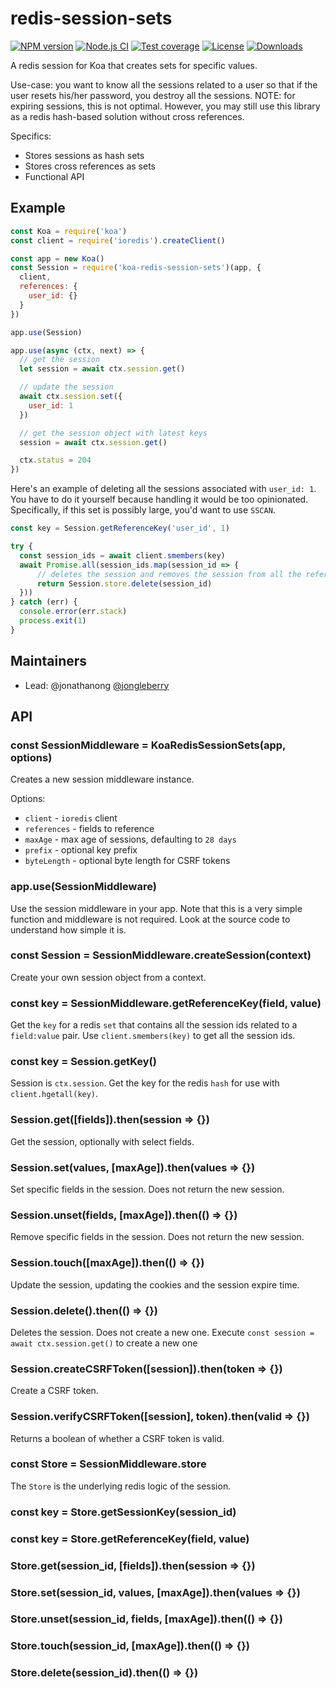 
# redis-session-sets

[![NPM version][npm-image]][npm-url]
[![Node.js CI](https://github.com/koajs/redis-session-sets/workflows/Node.js%20CI/badge.svg?branch=master)](https://github.com/koajs/redis-session-sets/actions?query=workflow%3A%22Node.js+CI%22)
[![Test coverage][codecov-image]][codecov-url]
[![License][license-image]][license-url]
[![Downloads][downloads-image]][downloads-url]

A redis session for Koa that creates sets for specific values.

Use-case: you want to know all the sessions related to a user so that if the user resets his/her password, you destroy all the sessions.
NOTE: for expiring sessions, this is not optimal. However, you may still use this library as a redis hash-based solution without cross references.

Specifics:

- Stores sessions as hash sets
- Stores cross references as sets
- Functional API

## Example

```js
const Koa = require('koa')
const client = require('ioredis').createClient()

const app = new Koa()
const Session = require('koa-redis-session-sets')(app, {
  client,
  references: {
    user_id: {}
  }
})

app.use(Session)

app.use(async (ctx, next) => {
  // get the session
  let session = await ctx.session.get()

  // update the session
  await ctx.session.set({
    user_id: 1
  })

  // get the session object with latest keys
  session = await ctx.session.get()

  ctx.status = 204
})
```

Here's an example of deleting all the sessions associated with `user_id: 1`.
You have to do it yourself because handling it would be too opinionated.
Specifically, if this set is possibly large, you'd want to use `SSCAN`.

```js
const key = Session.getReferenceKey('user_id', 1)

try {
  const session_ids = await client.smembers(key)
  await Promise.all(session_ids.map(session_id => {
      // deletes the session and removes the session from all the referenced sets
      return Session.store.delete(session_id)
  }))
} catch (err) {
  console.error(err.stack)
  process.exit(1)
}
```

## Maintainers

- Lead: @jonathanong [@jongleberry](https://twitter.com/jongleberry)

## API

### const SessionMiddleware = KoaRedisSessionSets(app, options)

Creates a new session middleware instance.

Options:

- `client` - `ioredis` client
- `references` - fields to reference
- `maxAge` - max age of sessions, defaulting to `28 days`
- `prefix` - optional key prefix
- `byteLength` - optional byte length for CSRF tokens

### app.use(SessionMiddleware)

Use the session middleware in your app.
Note that this is a very simple function and middleware is not required.
Look at the source code to understand how simple it is.

### const Session = SessionMiddleware.createSession(context)

Create your own session object from a context.

### const key = SessionMiddleware.getReferenceKey(field, value)

Get the `key` for a redis `set` that contains all the session ids related to a `field:value` pair.
Use `client.smembers(key)` to get all the session ids.

### const key = Session.getKey()

Session is `ctx.session`.
Get the key for the redis `hash` for use with `client.hgetall(key)`.

### Session.get([fields]).then(session => {})

Get the session, optionally with select fields.

### Session.set(values, [maxAge]).then(values => {})

Set specific fields in the session.
Does not return the new session.

### Session.unset(fields, [maxAge]).then(() => {})

Remove specific fields in the session.
Does not return the new session.

### Session.touch([maxAge]).then(() => {})

Update the session, updating the cookies and the session expire time.

### Session.delete().then(() => {})

Deletes the session.
Does not create a new one.
Execute `const session = await ctx.session.get()` to create a new one

### Session.createCSRFToken([session]).then(token => {})

Create a CSRF token.

### Session.verifyCSRFToken([session], token).then(valid => {})

Returns a boolean of whether a CSRF token is valid.

### const Store = SessionMiddleware.store

The `Store` is the underlying redis logic of the session.

### const key = Store.getSessionKey(session_id)

### const key = Store.getReferenceKey(field, value)

### Store.get(session_id, [fields]).then(session => {})

### Store.set(session_id, values, [maxAge]).then(values => {})

### Store.unset(session_id, fields, [maxAge]).then(() => {})

### Store.touch(session_id, [maxAge]).then(() => {})

### Store.delete(session_id).then(() => {})

[npm-image]: https://img.shields.io/npm/v/koa-redis-session-sets.svg?style=flat-square
[npm-url]: https://npmjs.org/package/koa-redis-session-sets
[codecov-image]: https://img.shields.io/codecov/c/github/koajs/redis-session-sets/master.svg?style=flat-square
[codecov-url]: https://codecov.io/github/koajs/redis-session-sets
[license-image]: http://img.shields.io/npm/l/koa-redis-session-sets.svg?style=flat-square
[license-url]: LICENSE
[downloads-image]: http://img.shields.io/npm/dm/koa-redis-session-sets.svg?style=flat-square
[downloads-url]: https://npmjs.org/package/koa-redis-session-sets

